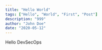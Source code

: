 ```yaml
---
title: "Hello World"
tags: ["Hello", "World", "First", "Post"]
description: "999"
author: "John Doe"
date: "2020-05-12"
---
```



Hello DevSecOps
